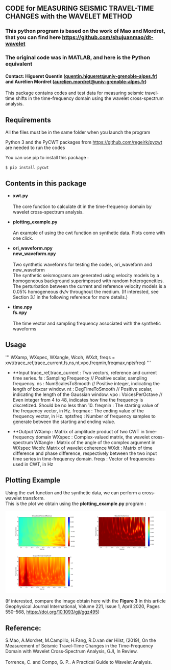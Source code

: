 
## CODE for MEASURING SEISMIC TRAVEL-TIME CHANGES with the WAVELET METHOD
### This python program is based on the work of Mao and Mordret, that you can find here https://github.com/shujuanmao/dt-wavelet
### The original code was in MATLAB, and here is the Python equivalent
#### Contact: Higueret Quentin (quentin.higueret@univ-grenoble-alpes.fr) and Aurélien Mordret (aurelien.mordret@univ-grenoble-alpes.fr)

This package contains codes and test data for measuring seismic travel-time shifts in the time-frequency domain using the wavelet cross-spectrum analysis. 
## Requirements
All the files must be in the same folder when you launch the program

Python 3 and the PyCWT packages from https://github.com/regeirk/pycwt are needed to run the codes

You can use pip to install this package :

    $ pip install pycwt

## Contents in this package

* **xwt.py** <br/><br/>
  The core function to calculate dt in the time-frequency domain by wavelet cross-spectrum analysis.

* **plotting_example.py** <br/><br/>
  An example of using the cwt function on synthetic data. Plots come with one click.

* **ori_waveform.npy** <br/>
  **new_waveform.npy** <br/><br/>
  Two synthetic waveforms for testing the codes, ori_waveform and new_waveform <br/>
  The synthetic seismograms are generated using velocity models by a homogeneous background superimposed with random heterogeneities.<br/>
  The perturbation between the current and reference velocity models is a 0.05% homogeneous dv/v throughout the medium. (If interested, see Section 3.1 in the following reference for more details.)
    
* **time.npy**<br/>
  **fs.npy** <br/><br/>
  The time vector and sampling frequency associated with the synthetic waveforms
  
## Usage
'''
WXamp, WXspec, WXangle, Wcoh, WXdt, freqs = xwt(trace_ref,trace_current,fs,ns,nt,vpo,freqmin,freqmax,nptsfreq)
'''
* **Input 
  trace_ref,trace_current : Two vectors, reference and current time series.
  fs : Sampling Frequency // Positive scalar, sampling frequency.
  ns : NumScalesToSmooth // Positive integer, indicating the length of boxcar window.
  nt : DegTimeToSmooth // Positive scalar, indicating the length of the Gaussian window.
  vpo : VoicesPerOctave //  Even integer from 4 to 48, indicates how fine the frequency is discretized.
                             Should be no less than 10.
  freqmin : The starting value of the frequency vector, in Hz.
  freqmax : The ending value of the frequency vector, in Hz.
  nptsfreq : Number of frequency samples to generate between the starting and ending value.

* **Output
  WXamp : Matrix of amplitude product of two CWT in time-frequency domain
  WXspec : Complex-valued matrix, the wavelet cross-spectrum
  WXangle : Matrix of the angle of the complex argument in WXspec
  Wcoh: Matrix of wavelet coherence
  WXdt : Matrix of time difference and phase difference, respectively
         between the two input time series in time-frequency domain.
  freqs : Vector of frequencies used in CWT, in Hz
  
## Plotting Example

Using the cwt function and the synthetic data, we can perform a cross-wavelet transform. <br/>
This is the plot we obtain using the **plotting_example.py** program :

<p align="center">
  <img src="./img/plotting_example.png" alt="Size Limit CLI" width="738">
</p>

(If interested, compare the image obtain here with the **Figure 3** in this article Geophysical Journal International, Volume 221, Issue 1, April 2020, Pages 550–568, https://doi.org/10.1093/gji/ggz495)

## Reference: 
S.Mao, A.Mordret, M.Campillo, H.Fang, R.D.van der Hilst, (2019), On the Measurement of Seismic Travel-Time Changes in the Time-Frequency Domain with Wavelet Cross-Spectrum Analysis, GJI, In Review.<br/><br/>
Torrence, C. and Compo, G. P.. A Practical Guide to Wavelet Analysis.


